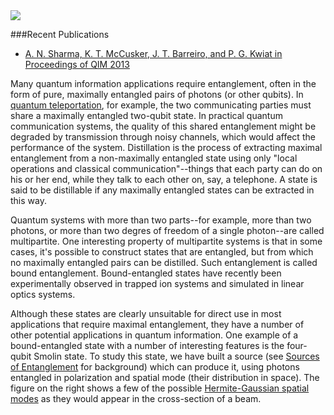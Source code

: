 <img src="{{ site.baseurl }}/img/Hermite-gaussian.png" class="img-responsive pull-right">

###Recent Publications
* [A. N. Sharma, K. T. McCusker, J. T. Barreiro, and P. G. Kwiat in Proceedings of QIM 2013](http://dx.doi.org/10.1364/QIM.2013.W6.49)

Many quantum information applications require entanglement, often in the form of pure, maximally entangled pairs of photons (or other qubits). In [quantum teleportation](http://en.wikipedia.org/wiki/Quantum_teleportation), for example, the two communicating parties must share a maximally entangled two-qubit state. In practical quantum communication systems, the quality of this shared entanglement might be degraded by transmission through noisy channels, which would affect the performance of the system. Distillation is the process of extracting maximal entanglement from a non-maximally entangled state using only "local operations and classical communication"--things that each party can do on his or her end, while they talk to each other on, say, a telephone. A state is said to be distillable if any maximally entangled states can be extracted in this way.

Quantum systems with more than two parts--for example, more than two photons, or more than two degres of freedom of a single photon--are called multipartite. One interesting property of multipartite systems is that in some cases, it's possible to construct states that are entangled, but from which no maximally entangled pairs can be distilled. Such entanglement is called bound entanglement. Bound-entangled states have recently been experimentally observed in trapped ion systems and simulated in linear optics systems. 

Although these states are clearly unsuitable for direct use in most applications that require maximal entanglement, they have a number of other potential applications in quantum information. One example of a bound-entangled state with a number of interesting features is the four-qubit Smolin state. To study this state, we have built a source (see [Sources of Entanglement](#sources-of-entanglement) for background) which can produce it, using photons entangled in polarization and spatial mode (their distribution in space). The figure on the right shows a few of the possible [Hermite-Gaussian spatial modes](http://en.wikipedia.org/wiki/Gaussian_beam#Hermite-Gaussian_modes) as they would appear in the cross-section of a beam.